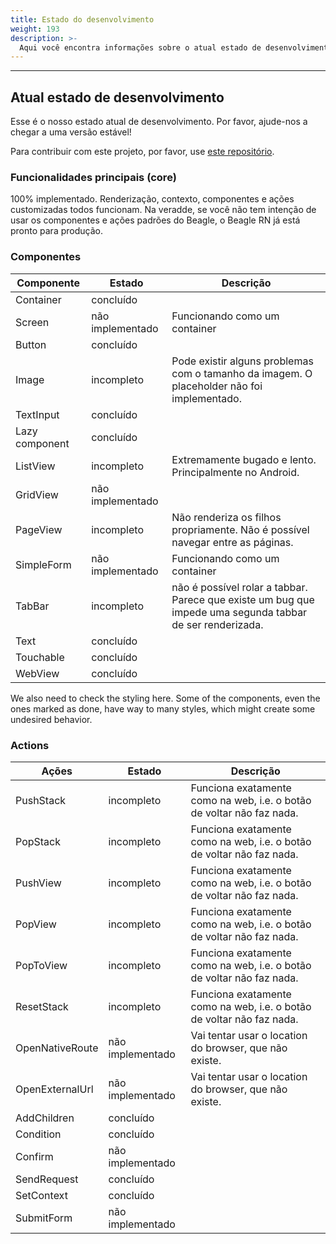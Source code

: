 ```yaml
---
title: Estado do desenvolvimento
weight: 193
description: >-
  Aqui você encontra informações sobre o atual estado de desenvolvimento do Beagle React Native.
---
```


---

## Atual estado de desenvolvimento
Esse é o nosso estado atual de desenvolvimento. Por favor, ajude-nos a chegar a uma versão estável!

Para contribuir com este projeto, por favor, use
[este repositório](https://github.com/ZupIT/beagle-web-react).

### Funcionalidades principais (core)
100% implementado. Renderização, contexto, componentes e ações customizadas todos funcionam. Na
veradde, se você não tem intenção de usar os componentes e ações padrões do Beagle, o Beagle RN já
está pronto para produção.

### Componentes
| Componente     | Estado           | Descrição                                                                                                 |
|----------------|------------------|-----------------------------------------------------------------------------------------------------------|
| Container      | concluído        |                                                                                                           |
| Screen         | não implementado | Funcionando como um container                                                                             |
| Button         | concluído        |                                                                                                           |
| Image          | incompleto       | Pode existir alguns problemas com o tamanho da imagem. O placeholder não foi implementado.                |
| TextInput      | concluído        |                                                                                                           |
| Lazy component | concluído        |                                                                                                           |
| ListView       | incompleto       | Extremamente bugado e lento. Principalmente no Android.                                                   |
| GridView       | não implementado |                                                                                                           |
| PageView       | incompleto       | Não renderiza os filhos propriamente. Não é possível navegar entre as páginas.                            |
| SimpleForm     | não implementado | Funcionando como um container                                                                             |
| TabBar         | incompleto       | não é possível rolar a tabbar. Parece que existe um bug que impede uma segunda tabbar de ser renderizada. |
| Text           | concluído        |                                                                                                           |
| Touchable      | concluído        |                                                                                                           |
| WebView        | concluído        |                                                                                                           |

We also need to check the styling here. Some of the components, even the ones marked as done, have
way to many styles, which might create some undesired behavior.

### Actions
| Ações           | Estado           | Descrição                                                             |
|-----------------|------------------|-----------------------------------------------------------------------|
| PushStack       | incompleto       | Funciona exatamente como na web, i.e. o botão de voltar não faz nada. |
| PopStack        | incompleto       | Funciona exatamente como na web, i.e. o botão de voltar não faz nada. |
| PushView        | incompleto       | Funciona exatamente como na web, i.e. o botão de voltar não faz nada. |
| PopView         | incompleto       | Funciona exatamente como na web, i.e. o botão de voltar não faz nada. |
| PopToView       | incompleto       | Funciona exatamente como na web, i.e. o botão de voltar não faz nada. |
| ResetStack      | incompleto       | Funciona exatamente como na web, i.e. o botão de voltar não faz nada. |
| OpenNativeRoute | não implementado | Vai tentar usar o location do browser, que não existe.                |
| OpenExternalUrl | não implementado | Vai tentar usar o location do browser, que não existe.                |
| AddChildren     | concluído        |                                                                       |
| Condition       | concluído        |                                                                       |
| Confirm         | não implementado |                                                                       |
| SendRequest     | concluído        |                                                                       |
| SetContext      | concluído        |                                                                       |
| SubmitForm      | não implementado |                                                                       |
